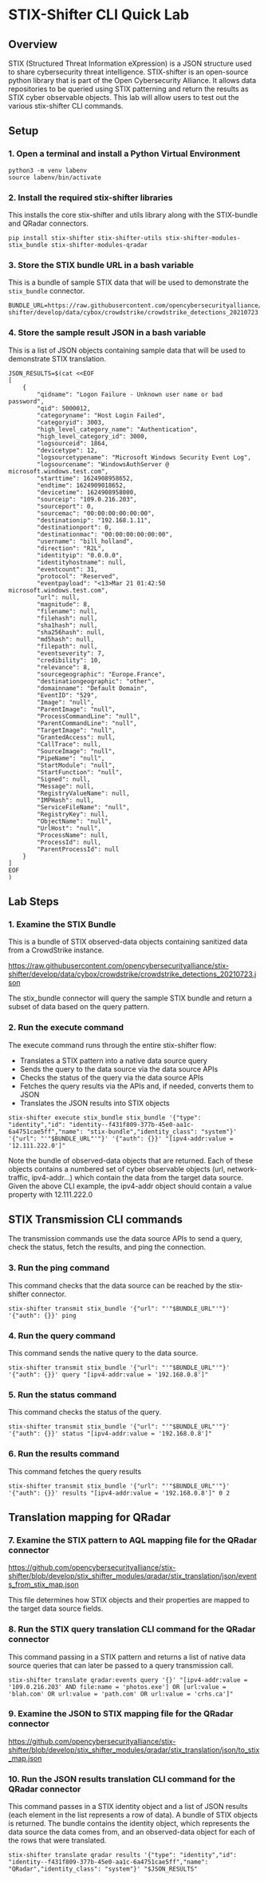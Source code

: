# STIX-Shifter CLI Quick Lab

## Overview

STIX (Structured Threat Information eXpression) is a JSON structure used to share cybersecurity threat intelligence. STIX-shifter is an open-source python library that is part of the Open Cybersecurity Alliance. It allows data repositories to be queried using STIX patterning and return the results as STIX cyber observable objects. This lab will allow users to test out the various stix-shifter CLI commands.

## Setup

### 1. Open a terminal and install a Python Virtual Environment

```
python3 -m venv labenv
source labenv/bin/activate
```

### 2. Install the required stix-shifter libraries

This installs the core stix-shifter and utils library along with the STIX-bundle and QRadar connectors.

```
pip install stix-shifter stix-shifter-utils stix-shifter-modules-stix_bundle stix-shifter-modules-qradar
```

### 3. Store the STIX bundle URL in a bash variable

This is a bundle of sample STIX data that will be used to demonstrate the `stix_bundle` connector.

```
BUNDLE_URL=https://raw.githubusercontent.com/opencybersecurityalliance/stix-shifter/develop/data/cybox/crowdstrike/crowdstrike_detections_20210723.json
```

### 4. Store the sample result JSON in a bash variable

This is a list of JSON objects containing sample data that will be used to demonstrate STIX translation.

```
JSON_RESULTS=$(cat <<EOF 
[
    {
        "qidname": "Logon Failure - Unknown user name or bad password",
        "qid": 5000012,
        "categoryname": "Host Login Failed",
        "categoryid": 3003,
        "high_level_category_name": "Authentication",
        "high_level_category_id": 3000,
        "logsourceid": 1864,
        "devicetype": 12,
        "logsourcetypename": "Microsoft Windows Security Event Log",
        "logsourcename": "WindowsAuthServer @ microsoft.windows.test.com",
        "starttime": 1624908958652,
        "endtime": 1624909018652,
        "devicetime": 1624908958000,
        "sourceip": "109.0.216.203",
        "sourceport": 0,
        "sourcemac": "00:00:00:00:00:00",
        "destinationip": "192.168.1.11",
        "destinationport": 0,
        "destinationmac": "00:00:00:00:00:00",
        "username": "bill_holland",
        "direction": "R2L",
        "identityip": "0.0.0.0",
        "identityhostname": null,
        "eventcount": 31,
        "protocol": "Reserved",
        "eventpayload": "<13>Mar 21 01:42:50 microsoft.windows.test.com",
        "url": null,
        "magnitude": 8,
        "filename": null,
        "filehash": null,
        "sha1hash": null,
        "sha256hash": null,
        "md5hash": null,
        "filepath": null,
        "eventseverity": 7,
        "credibility": 10,
        "relevance": 8,
        "sourcegeographic": "Europe.France",
        "destinationgeographic": "other",
        "domainname": "Default Domain",
        "EventID": "529",
        "Image": "null",
        "ParentImage": "null",
        "ProcessCommandLine": "null",
        "ParentCommandLine": "null",
        "TargetImage": "null",
        "GrantedAccess": null,
        "CallTrace": null,
        "SourceImage": "null",
        "PipeName": "null",
        "StartModule": "null",
        "StartFunction": "null",
        "Signed": null,
        "Message": null,
        "RegistryValueName": null,
        "IMPHash": null,
        "ServiceFileName": "null",
        "RegistryKey": null,
        "ObjectName": "null",
        "UrlHost": "null",
        "ProcessName": null,
        "ProcessId": null,
        "ParentProcessId": null
    }
]
EOF
)
```

## Lab Steps

### 1. Examine the STIX Bundle

This is a bundle of STIX observed-data objects containing sanitized data from a CrowdStrike instance.

https://raw.githubusercontent.com/opencybersecurityalliance/stix-shifter/develop/data/cybox/crowdstrike/crowdstrike_detections_20210723.json

The stix_bundle connector will query the sample STIX bundle and return a subset of data based on the query pattern.

### 2. Run the execute command

The execute command runs through the entire stix-shifter flow:

-	Translates a STIX pattern into a native data source query
-	Sends the query to the data source via the data source APIs
-	Checks the status of the query via the data source APIs
-	Fetches the query results via the APIs and, if needed, converts them to JSON
-	Translates the JSON results into STIX objects

```
stix-shifter execute stix_bundle stix_bundle '{"type": "identity","id": "identity--f431f809-377b-45e0-aa1c-6a4751cae5ff","name": "stix-bundle","identity_class": "system"}' '{"url": "'"$BUNDLE_URL"'"}' '{"auth": {}}' "[ipv4-addr:value = '12.111.222.0']"
```

Note the bundle of observed-data objects that are returned. Each of these objects contains a numbered set of cyber observable objects (url, network-traffic, ipv4-addr…) which contain the data from the target data source. Given the above CLI example, the ipv4-addr object should contain a value property with 12.111.222.0


## STIX Transmission CLI commands

The transmission commands use the data source APIs to send a query, check the status, fetch the results, and ping the connection.

### 3. Run the ping command

This command checks that the data source can be reached by the stix-shifter connector.

```
stix-shifter transmit stix_bundle '{"url": "'"$BUNDLE_URL"'"}' '{"auth": {}}' ping
```

### 4. Run the query command

This command sends the native query to the data source.

```
stix-shifter transmit stix_bundle '{"url": "'"$BUNDLE_URL"'"}' '{"auth": {}}' query "[ipv4-addr:value = '192.168.0.8']"
```

### 5. Run the status command 

This command checks the status of the query.


```
stix-shifter transmit stix_bundle '{"url": "'"$BUNDLE_URL"'"}' '{"auth": {}}' status "[ipv4-addr:value = '192.168.0.8']"
```

### 6. Run the results command

This command fetches the query results


```
stix-shifter transmit stix_bundle '{"url": "'"$BUNDLE_URL"'"}' '{"auth": {}}' results "[ipv4-addr:value = '192.168.0.8']" 0 2
```

## Translation mapping for QRadar


### 7. Examine the STIX pattern to AQL mapping file for the QRadar connector

https://github.com/opencybersecurityalliance/stix-shifter/blob/develop/stix_shifter_modules/qradar/stix_translation/json/events_from_stix_map.json

This file determines how STIX objects and their properties are mapped to the target data source fields. 

### 8. Run the STIX query translation CLI command for the QRadar connector

This command passing in a STIX pattern and returns a list of native data source queries that can later be passed to a query transmission call.

```
stix-shifter translate qradar:events query '{}' "[ipv4-addr:value = '109.0.216.203' AND file:name = 'photos.exe'] OR [url:value = 'blah.com' OR url:value = 'path.com' OR url:value = 'crhs.ca']"
```


### 9. Examine the JSON to STIX mapping file for the QRadar connector

https://github.com/opencybersecurityalliance/stix-shifter/blob/develop/stix_shifter_modules/qradar/stix_translation/json/to_stix_map.json


### 10. Run the JSON results translation CLI command for the QRadar connector

This command passes in a STIX identity object and a list of JSON results (each element in the list represents a row of data). A bundle of STIX objects is returned. The bundle contains the identity object, which represents the data source the data comes from, and an observed-data object for each of the rows that were translated.
```
stix-shifter translate qradar results '{"type": "identity","id": "identity--f431f809-377b-45e0-aa1c-6a4751cae5ff","name": "QRadar","identity_class": "system"}' "$JSON_RESULTS"
```


